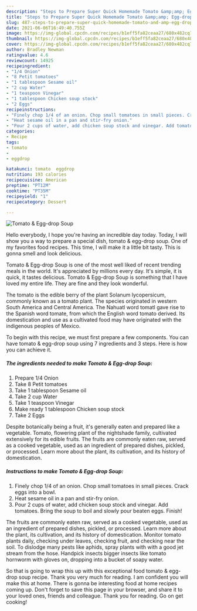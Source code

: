 ```yaml
---
description: "Steps to Prepare Super Quick Homemade Tomato &amp;amp; Egg-drop Soup"
title: "Steps to Prepare Super Quick Homemade Tomato &amp;amp; Egg-drop Soup"
slug: 487-steps-to-prepare-super-quick-homemade-tomato-and-amp-egg-drop-soup
date: 2021-06-06T16:49:40.755Z
image: https://img-global.cpcdn.com/recipes/b1eff5fa82ceaa27/680x482cq70/tomato-egg-drop-soup-recipe-main-photo.jpg
thumbnail: https://img-global.cpcdn.com/recipes/b1eff5fa82ceaa27/680x482cq70/tomato-egg-drop-soup-recipe-main-photo.jpg
cover: https://img-global.cpcdn.com/recipes/b1eff5fa82ceaa27/680x482cq70/tomato-egg-drop-soup-recipe-main-photo.jpg
author: Bradley Newman
ratingvalue: 4.6
reviewcount: 14925
recipeingredient:
- "1/4 Onion"
- "8 Petit tomatoes"
- "1 tablespoon Sesame oil"
- "2 cup Water"
- "1 teaspoon Vinegar"
- "1 tablespoon Chicken soup stock"
- "2 Eggs"
recipeinstructions:
- "Finely chop 1/4 of an onion. Chop small tomatoes in small pieces. Crack eggs into a bowl."
- "Heat sesame oil in a pan and stir-fry onion."
- "Pour 2 cups of water, add chicken soup stock and vinegar. Add tomatoes. Bring the soup to boil and slowly pour beaten eggs. Finish!"
categories:
- Recipe
tags:
- tomato
- 
- eggdrop

katakunci: tomato  eggdrop 
nutrition: 193 calories
recipecuisine: American
preptime: "PT12M"
cooktime: "PT35M"
recipeyield: "1"
recipecategory: Dessert

---
```



![Tomato &amp; Egg-drop Soup](https://img-global.cpcdn.com/recipes/b1eff5fa82ceaa27/680x482cq70/tomato-egg-drop-soup-recipe-main-photo.jpg)

Hello everybody, I hope you're having an incredible day today. Today, I will show you a way to prepare a special dish, tomato &amp; egg-drop soup. One of my favorites food recipes. This time, I will make it a little bit tasty. This is gonna smell and look delicious.

Tomato &amp; Egg-drop Soup is one of the most well liked of recent trending meals in the world. It's appreciated by millions every day. It's simple, it is quick, it tastes delicious. Tomato &amp; Egg-drop Soup is something that I have loved my entire life. They are fine and they look wonderful.

The tomato is the edible berry of the plant Solanum lycopersicum, commonly known as a tomato plant. The species originated in western South America and Central America. The Nahuatl word tomatl gave rise to the Spanish word tomate, from which the English word tomato derived. Its domestication and use as a cultivated food may have originated with the indigenous peoples of Mexico.


To begin with this recipe, we must first prepare a few components. You can have tomato &amp; egg-drop soup using 7 ingredients and 3 steps. Here is how you can achieve it.

<!--inarticleads1-->

##### The ingredients needed to make Tomato &amp; Egg-drop Soup:

1. Prepare 1/4 Onion
1. Take 8 Petit tomatoes
1. Take 1 tablespoon Sesame oil
1. Take 2 cup Water
1. Take 1 teaspoon Vinegar
1. Make ready 1 tablespoon Chicken soup stock
1. Take 2 Eggs


Despite botanically being a fruit, it&#39;s generally eaten and prepared like a vegetable. Tomato, flowering plant of the nightshade family, cultivated extensively for its edible fruits. The fruits are commonly eaten raw, served as a cooked vegetable, used as an ingredient of prepared dishes, pickled, or processed. Learn more about the plant, its cultivation, and its history of domestication. 

<!--inarticleads2-->

##### Instructions to make Tomato &amp; Egg-drop Soup:

1. Finely chop 1/4 of an onion. Chop small tomatoes in small pieces. Crack eggs into a bowl.
1. Heat sesame oil in a pan and stir-fry onion.
1. Pour 2 cups of water, add chicken soup stock and vinegar. Add tomatoes. Bring the soup to boil and slowly pour beaten eggs. Finish!


The fruits are commonly eaten raw, served as a cooked vegetable, used as an ingredient of prepared dishes, pickled, or processed. Learn more about the plant, its cultivation, and its history of domestication. Monitor tomato plants daily, checking under leaves, checking fruit, and checking near the soil. To dislodge many pests like aphids, spray plants with with a good jet stream from the hose. Handpick insects bigger insects like tomato hornworm with gloves on, dropping into a bucket of soapy water. 

So that is going to wrap this up with this exceptional food tomato &amp; egg-drop soup recipe. Thank you very much for reading. I am confident you will make this at home. There is gonna be interesting food at home recipes coming up. Don't forget to save this page in your browser, and share it to your loved ones, friends and colleague. Thank you for reading. Go on get cooking!
